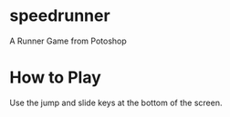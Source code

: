 # speedrunner
A Runner Game from Potoshop
# How to Play
Use the jump and slide keys at the bottom of the screen.
